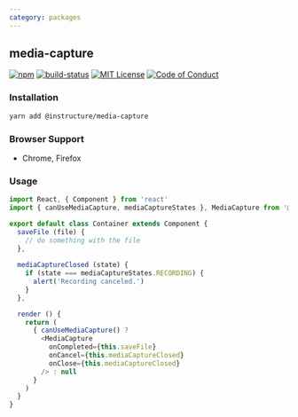 ```yaml
---
category: packages
---
```


## media-capture

[![npm][npm]][npm-url]
[![build-status][build-status]][build-status-url]
[![MIT License][license-badge]][LICENSE]
[![Code of Conduct][coc-badge]][coc]


### Installation

```sh
yarn add @instructure/media-capture
```

[npm]: https://img.shields.io/npm/v/@instructure/media-capture.svg
[npm-url]: https://npmjs.com/package/@instructure/media-capture

[build-status]: https://travis-ci.org/instructure/instructure-ui.svg?branch=master
[build-status-url]: https://travis-ci.org/instructure/instructure-ui "Travis CI"

[license-badge]: https://img.shields.io/npm/l/instructure-ui.svg?style=flat-square
[license]: https://github.com/instructure/instructure-ui/blob/master/LICENSE

[coc-badge]: https://img.shields.io/badge/code%20of-conduct-ff69b4.svg?style=flat-square
[coc]: https://github.com/instructure/instructure-ui/blob/master/CODE_OF_CONDUCT.md


### Browser Support

- Chrome, Firefox

### Usage

```javascript
import React, { Component } from 'react'
import { canUseMediaCapture, mediaCaptureStates }, MediaCapture from '@instructure/media-capture'

export default class Container extends Component {
  saveFile (file) {
    // do something with the file
  },
  
  mediaCaptureClosed (state) {
    if (state === mediaCaptureStates.RECORDING) {
      alert('Recording canceled.')
    }
  },

  render () {
    return (
      { canUseMediaCapture() ?
        <MediaCapture
          onCompleted={this.saveFile}
          onCancel={this.mediaCaptureClosed}
          onClose={this.mediaCaptureClosed}
        /> : null
      }
    )
  }
}

```
